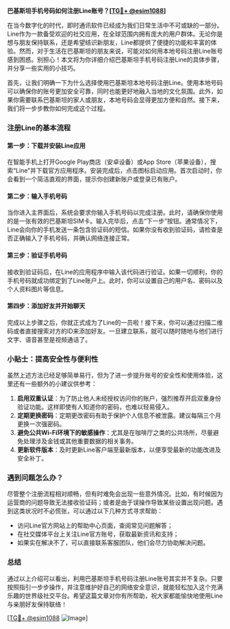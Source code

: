 **巴基斯坦手机号码如何注册Line账号？[[TG💪+ @esim1088](https://t.me/s/esim1088)]**

在当今数字化的时代，即时通讯软件已经成为我们日常生活中不可或缺的一部分。Line作为一款备受欢迎的社交应用，在全球范围内拥有庞大的用户群体。无论你是想与朋友保持联系，还是希望结识新朋友，Line都提供了便捷的功能和丰富的体验。然而，对于生活在巴基斯坦的朋友来说，可能对如何用本地号码注册Line账号感到困惑。别担心！本文将为你详细介绍巴基斯坦手机号码注册Line的具体步骤，并分享一些实用的小技巧。

首先，让我们明确一下为什么选择使用巴基斯坦本地号码注册Line。使用本地号码可以确保你的账号更加安全可靠，同时也能更好地融入当地的文化氛围。此外，如果你需要联系巴基斯坦的家人或朋友，本地号码会显得更加方便和自然。接下来，我们将一步步教你如何完成这个过程。

### 注册Line的基本流程

#### 第一步：下载并安装Line应用
在智能手机上打开Google Play商店（安卓设备）或App Store（苹果设备），搜索“Line”并下载官方应用程序。安装完成后，点击图标启动应用。首次启动时，你会看到一个简洁直观的界面，提示你创建新账户或登录已有账户。

#### 第二步：输入手机号码
当你进入主界面后，系统会要求你输入手机号码以完成注册。此时，请确保你使用的是一张有效的巴基斯坦SIM卡。输入完毕后，点击“下一步”按钮。通常情况下，Line会向你的手机发送一条包含验证码的短信。如果你没有收到验证码，请检查是否正确输入了手机号码，并确认网络连接正常。

#### 第三步：验证手机号码
接收到验证码后，在Line的应用程序中输入该代码进行验证。如果一切顺利，你的手机号码就成功绑定到了Line账户上。此时，你可以设置自己的用户名、密码以及个人资料图片等信息。

#### 第四步：添加好友并开始聊天
完成以上步骤之后，你就正式成为了Line的一员啦！接下来，你可以通过扫描二维码或者直接搜索对方的ID来添加好友。一旦建立联系，就可以随时随地与他们进行文字、语音甚至是视频通话了。

### 小贴士：提高安全性与便利性

虽然上述方法已经足够简单易行，但为了进一步提升账号的安全性和使用体验，这里还有一些额外的小建议供参考：

1. **启用双重认证**：为了防止他人未经授权访问你的账户，强烈推荐开启双重身份验证功能。这样即使有人知道你的密码，也难以轻易侵入。
2. **定期更换密码**：定期更改密码有助于保护个人信息不被泄露。建议每隔三个月更换一次强密码。
3. **避免公共Wi-Fi环境下的敏感操作**：尤其是在咖啡厅之类的公共场所，尽量避免处理涉及金钱或其他重要数据的相关事务。
4. **更新软件版本**：及时更新Line客户端至最新版本，以便享受最新的功能改进及安全补丁。

### 遇到问题怎么办？

尽管整个注册流程相对顺畅，但有时难免会出现一些意外情况。比如，有时候因为运营商的问题导致无法接收验证码；或者是由于误操作导致某些设置出现问题。遇到这类状况时不必慌张，可以通过以下几种方式寻求帮助：

- 访问Line官方网站上的帮助中心页面，查阅常见问题解答；
- 在社交媒体平台上关注Line官方账号，获取最新资讯和支持；
- 如果实在解决不了，可以直接联系客服团队，他们会尽力协助解决问题。

### 总结

通过以上介绍可以看出，利用巴基斯坦手机号码注册Line账号其实并不复杂。只要按照指引一步步操作，并注意维护好自己的网络安全意识，就能轻松加入这个充满乐趣的世界级社交平台。希望这篇文章对你有所帮助，祝大家都能愉快地使用Line与亲朋好友保持联络！

[[TG💪+ @esim1088](https://t.me/s/esim1088) ![Image](https://i.postimg.cc/4NQfJmqS/Snipaste-2025-05-13-00-14-12.png)]